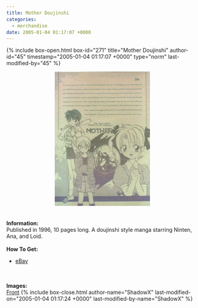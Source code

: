```yaml
---
title: Mother Doujinshi
categories:
  - merchandise
date: 2005-01-04 01:17:07 +0000
---
```

{% include box-open.html box-id="271" title="Mother Doujinshi" author-id="45" timestamp="2005-01-04 01:17:07 +0000" type="norm" last-modified-by="45" %}
	<center>
	<img src="/merchandise/images/motherdj_title.jpg" border="0" alt="Mother Doujinshi" />
	</center>
	<br /><br />
	<b>Information:</b>
	<br />
	Published in 1996, 10 pages long.  A doujinshi style manga
	starring Ninten, Ana, and Loid.
	<br /><br />
	<b>How To Get:</b>
	<br />
	<ul>
	<li><a href="http://www.ebay.com">eBay</a></li>
	</ul>
	<br /><br />
	<b>Images:</b>
	<br />
	<a href="/merchandise/images/motherdj1.jpg">Front</a>
{% include box-close.html author-name="ShadowX" last-modified-on="2005-01-04 01:17:24 +0000" last-modified-by-name="ShadowX" %}
